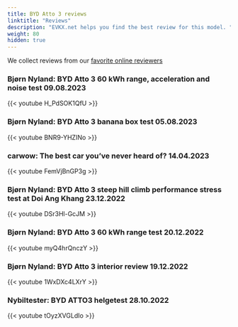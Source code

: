 ```yaml
---
title: BYD Atto 3 reviews
linktitle: "Reviews"
description: "EVKX.net helps you find the best review for this model. "
weight: 80
hidden: true
---
```

We collect reviews from our [favorite online reviewers](/guides/evreviewers/)

### Bjørn Nyland: BYD Atto 3 60 kWh range, acceleration and noise test 09.08.2023

{{< youtube H_PdSOK1QfU >}}

### Bjørn Nyland: BYD Atto 3 banana box test 05.08.2023

{{< youtube BNR9-YHZINo >}}

### carwow: The best car you’ve never heard of? 14.04.2023

{{< youtube FemVjBnGP3g >}}

### Bjørn Nyland: BYD Atto 3 steep hill climb performance stress test at Doi Ang Khang 23.12.2022

{{< youtube DSr3Hl-GcJM >}}

### Bjørn Nyland: BYD Atto 3 60 kWh range test 20.12.2022

{{< youtube myQ4hrQnczY >}}

### Bjørn Nyland: BYD Atto 3 interior review 19.12.2022

{{< youtube 1WxDXc4LXrY >}}

### Nybiltester: BYD ATTO3 helgetest 28.10.2022

{{< youtube tOyzXVGLdIo >}}

